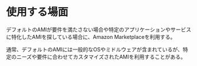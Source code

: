 # 使用する場面

デフォルトのAMIが要件を満たさない場合や特定のアプリケーションやサービスに特化したAMIを探している場合に、Amazon Marketplaceを利用する。

通常、デフォルトのAMIには一般的なOSやミドルウェアが含まれているが、特定のニーズや要件に合わせてカスタマイズされたAMIを利用することがある。
